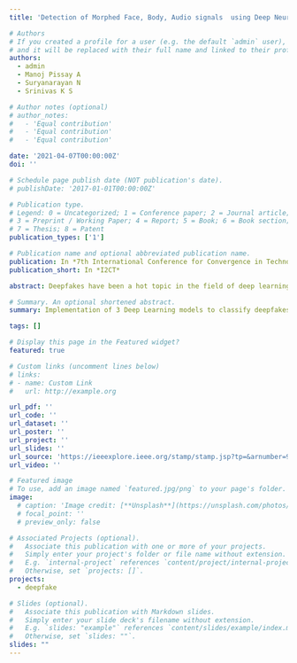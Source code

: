 ```yaml
---
title: 'Detection of Morphed Face, Body, Audio signals  using Deep Neural Networks'

# Authors
# If you created a profile for a user (e.g. the default `admin` user), write the username (folder name) here
# and it will be replaced with their full name and linked to their profile.
authors:
  - admin
  - Manoj Pissay A
  - Suryanarayan N
  - Srinivas K S

# Author notes (optional)
# author_notes:
#   - 'Equal contribution'
#   - 'Equal contribution'
#   - 'Equal contribution'

date: '2021-04-07T00:00:00Z'
doi: ''

# Schedule page publish date (NOT publication's date).
# publishDate: '2017-01-01T00:00:00Z'

# Publication type.
# Legend: 0 = Uncategorized; 1 = Conference paper; 2 = Journal article;
# 3 = Preprint / Working Paper; 4 = Report; 5 = Book; 6 = Book section;
# 7 = Thesis; 8 = Patent
publication_types: ['1']

# Publication name and optional abbreviated publication name.
publication: In *7th International Conference for Convergence in Technology 2022*
publication_short: In *I2CT*

abstract: Deepfakes have been a hot topic in the field of deep learning. It is typically used to alter the face or body of a person to create a fake image or video. With the rise of internet, the number of fake content especially deepfakes have increased exponentially. There have already been cases of these causing conflict and hatred among people. To keep this misinformation regulated, there needs to be a way to distinguish deepfakes from the rest. We therefore have come up with a model to classify deepfakes from pristine, accurately and quickly, so that anyone can upload an image/video to know whether it is genuine or not. The parameters taken into consideration for classifying deepfakes are face, audio and body language. The model for face consists of MMOD-CNN Face detector for pre-processing the input, which is then passed on to a Temporal Convolutional Network (TCN) to predict. For audio deepfake detection, audio converted into a spectrogram is passed to a ResNet50V2 followed by a TCN to predict. The Body Language model uses a vanilla TCN to predict if its a deepfake video or not.

# Summary. An optional shortened abstract.
summary: Implementation of 3 Deep Learning models to classify deepfakes based on face, audio and body language

tags: []

# Display this page in the Featured widget?
featured: true

# Custom links (uncomment lines below)
# links:
# - name: Custom Link
#   url: http://example.org

url_pdf: ''
url_code: ''
url_dataset: ''
url_poster: ''
url_project: ''
url_slides: ''
url_source: 'https://ieeexplore.ieee.org/stamp/stamp.jsp?tp=&arnumber=9825423&isnumber=9823960'
url_video: ''

# Featured image
# To use, add an image named `featured.jpg/png` to your page's folder.
image:
  # caption: 'Image credit: [**Unsplash**](https://unsplash.com/photos/pLCdAaMFLTE)'
  # focal_point: ''
  # preview_only: false

# Associated Projects (optional).
#   Associate this publication with one or more of your projects.
#   Simply enter your project's folder or file name without extension.
#   E.g. `internal-project` references `content/project/internal-project/index.md`.
#   Otherwise, set `projects: []`.
projects:
  - deepfake

# Slides (optional).
#   Associate this publication with Markdown slides.
#   Simply enter your slide deck's filename without extension.
#   E.g. `slides: "example"` references `content/slides/example/index.md`.
#   Otherwise, set `slides: ""`.
slides: ""
---
```


<!-- {{% callout note %}}
Click the _Cite_ button above to demo the feature to enable visitors to import publication metadata into their reference management software.
{{% /callout %}} -->

<!-- {{% callout note %}}
Create your slides in Markdown - click the _Slides_ button to check out the example.
{{% /callout %}} -->

<!-- Supplementary notes can be added here, including [code, math, and images](https://wowchemy.com/docs/writing-markdown-latex/). -->
